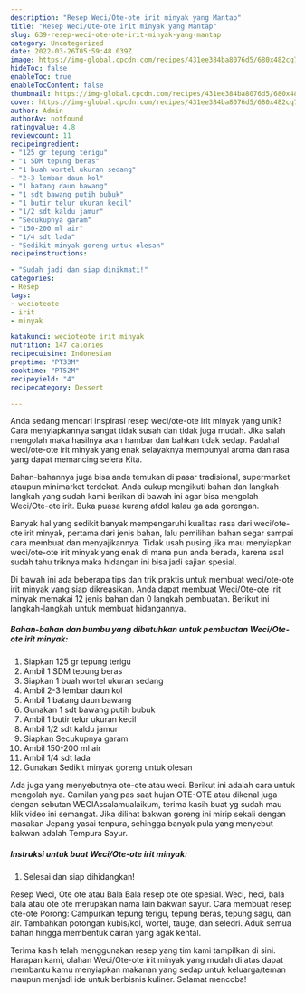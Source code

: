 ```yaml
---
description: "Resep Weci/Ote-ote irit minyak yang Mantap"
title: "Resep Weci/Ote-ote irit minyak yang Mantap"
slug: 639-resep-weci-ote-ote-irit-minyak-yang-mantap
category: Uncategorized
date: 2022-03-26T05:59:48.039Z
image: https://img-global.cpcdn.com/recipes/431ee384ba8076d5/680x482cq70/weciote-ote-irit-minyak-foto-resep-utama.jpg
hideToc: false
enableToc: true
enableTocContent: false
thumbnail: https://img-global.cpcdn.com/recipes/431ee384ba8076d5/680x482cq70/weciote-ote-irit-minyak-foto-resep-utama.jpg
cover: https://img-global.cpcdn.com/recipes/431ee384ba8076d5/680x482cq70/weciote-ote-irit-minyak-foto-resep-utama.jpg
author: Admin
authorAv: notfound
ratingvalue: 4.8
reviewcount: 11
recipeingredient:
- "125 gr tepung terigu"
- "1 SDM tepung beras"
- "1 buah wortel ukuran sedang"
- "2-3 lembar daun kol"
- "1 batang daun bawang"
- "1 sdt bawang putih bubuk"
- "1 butir telur ukuran kecil"
- "1/2 sdt kaldu jamur"
- "Secukupnya garam"
- "150-200 ml air"
- "1/4 sdt lada"
- "Sedikit minyak goreng untuk olesan"
recipeinstructions:

- "Sudah jadi dan siap dinikmati!"
categories:
- Resep
tags:
- wecioteote
- irit
- minyak

katakunci: wecioteote irit minyak 
nutrition: 147 calories
recipecuisine: Indonesian
preptime: "PT33M"
cooktime: "PT52M"
recipeyield: "4"
recipecategory: Dessert

---
```





Anda sedang mencari inspirasi resep weci/ote-ote irit minyak yang unik? Cara menyiapkannya sangat tidak susah dan tidak juga mudah. Jika salah mengolah maka hasilnya akan hambar dan bahkan tidak sedap. Padahal weci/ote-ote irit minyak yang enak selayaknya mempunyai aroma dan rasa yang dapat memancing selera Kita.





Bahan-bahannya juga bisa anda temukan di pasar tradisional, supermarket ataupun minimarket terdekat. Anda cukup mengikuti bahan dan langkah-langkah yang sudah kami berikan di bawah ini agar bisa mengolah Weci/Ote-ote irit. Buka puasa kurang afdol kalau ga ada gorengan.

Banyak hal yang sedikit banyak mempengaruhi kualitas rasa dari weci/ote-ote irit minyak, pertama dari jenis bahan, lalu pemilihan bahan segar sampai cara membuat dan menyajikannya. Tidak usah pusing jika mau menyiapkan weci/ote-ote irit minyak yang enak di mana pun anda berada, karena asal sudah tahu triknya maka hidangan ini bisa jadi sajian spesial.






Di bawah ini ada beberapa tips dan trik praktis untuk membuat weci/ote-ote irit minyak yang siap dikreasikan. Anda dapat membuat Weci/Ote-ote irit minyak memakai 12 jenis bahan dan 0 langkah pembuatan. Berikut ini langkah-langkah untuk membuat hidangannya.

<!--inarticleads1-->

##### Bahan-bahan dan bumbu yang dibutuhkan untuk pembuatan Weci/Ote-ote irit minyak:

1. Siapkan 125 gr tepung terigu
1. Ambil 1 SDM tepung beras
1. Siapkan 1 buah wortel ukuran sedang
1. Ambil 2-3 lembar daun kol
1. Ambil 1 batang daun bawang
1. Gunakan 1 sdt bawang putih bubuk
1. Ambil 1 butir telur ukuran kecil
1. Ambil 1/2 sdt kaldu jamur
1. Siapkan Secukupnya garam
1. Ambil 150-200 ml air
1. Ambil 1/4 sdt lada
1. Gunakan Sedikit minyak goreng untuk olesan


Ada juga yang menyebutnya ote-ote atau weci. Berikut ini adalah cara untuk mengolah nya. Camilan yang pas saat hujan OTE-OTE atau dikenal juga dengan sebutan WECIAssalamualaikum, terima kasih buat yg sudah mau klik video ini semangat. Jika dilihat bakwan goreng ini mirip sekali dengan masakan Jepang yasai tenpura, sehingga banyak pula yang menyebut bakwan adalah Tempura Sayur. 

<!--inarticleads2-->

##### Instruksi untuk buat Weci/Ote-ote irit minyak:


1. Selesai dan siap dihidangkan!

Resep Weci, Ote ote atau Bala Bala resep ote ote spesial. Weci, heci, bala bala atau ote ote merupakan nama lain bakwan sayur. Cara membuat resep ote-ote Porong: Campurkan tepung terigu, tepung beras, tepung sagu, dan air. Tambahkan potongan kubis/kol, wortel, tauge, dan seledri. Aduk semua bahan hingga membentuk cairan yang agak kental. 

Terima kasih telah menggunakan resep yang tim kami tampilkan di sini. Harapan kami, olahan Weci/Ote-ote irit minyak yang mudah di atas dapat membantu kamu menyiapkan makanan yang sedap untuk keluarga/teman maupun menjadi ide untuk berbisnis kuliner. Selamat mencoba!
